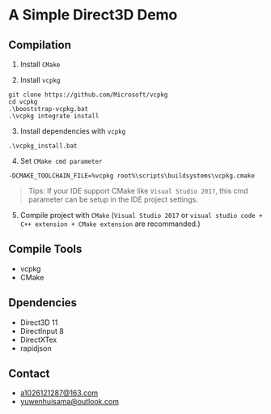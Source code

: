 # A Simple Direct3D Demo

## Compilation
1. Install `CMake`

2. Install `vcpkg`   

``` shell
git clone https://github.com/Microsoft/vcpkg
cd vcpkg
.\booststrap-vcpkg.bat
.\vcpkg integrate install
```

3. Install dependencies with `vcpkg`
```shell
.\vcpkg_install.bat
```

4. Set `CMake cmd parameter`
```
-DCMAKE_TOOLCHAIN_FILE=%vcpkg root%\scripts\buildsystems\vcpkg.cmake
```

>Tips: If your IDE support CMake like `Visual Studio 2017`, this cmd parameter can be setup in the IDE project settings.

5. Compile project with `CMake` (`Visual Studio 2017` or `visual studio code + C++ extension + CMake extension`  are recommanded.)

## Compile Tools
- vcpkg
- CMake

## Dpendencies
- Direct3D 11
- DirectInput 8
- DirectXTex
- rapidjson

## Contact
- a1026121287@163.com
- yuwenhuisama@outlook.com
